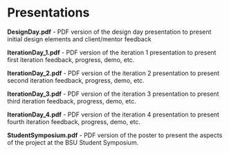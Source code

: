 # Presentations
**DesignDay.pdf** - PDF version of the design day presentation to present initial design elements and client/mentor feedback

**IterationDay_1.pdf** - PDF version of the iteration 1 presentation to present first iteration feedback, progress, demo, etc.

**IterationDay_2.pdf** - PDF version of the iteration 2 presentation to present second iteration feedback, progress, demo, etc.

**IterationDay_3.pdf** - PDF version of the iteration 3 presentation to present third iteration feedback, progress, demo, etc.

**IterationDay_4.pdf** - PDF version of the iteration 4 presentation to present fourth iteration feedback, progress, demo, etc.

**StudentSymposium.pdf** - PDF version of the poster to present the aspects of the project at the BSU Student Symposium.